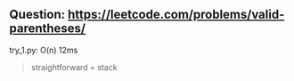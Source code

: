 Question: https://leetcode.com/problems/valid-parentheses/
---

try_1.py: O(n) 12ms
> straightforward = stack
